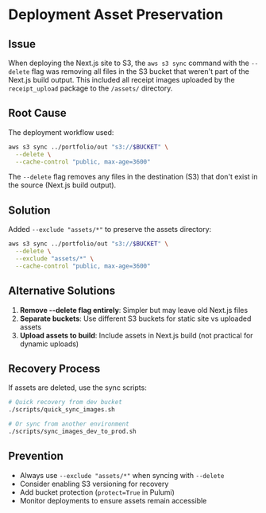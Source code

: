 # Deployment Asset Preservation

## Issue

When deploying the Next.js site to S3, the `aws s3 sync` command with the `--delete` flag was removing all files in the S3 bucket that weren't part of the Next.js build output. This included all receipt images uploaded by the `receipt_upload` package to the `/assets/` directory.

## Root Cause

The deployment workflow used:
```bash
aws s3 sync ../portfolio/out "s3://$BUCKET" \
  --delete \
  --cache-control "public, max-age=3600"
```

The `--delete` flag removes any files in the destination (S3) that don't exist in the source (Next.js build output).

## Solution

Added `--exclude "assets/*"` to preserve the assets directory:
```bash
aws s3 sync ../portfolio/out "s3://$BUCKET" \
  --delete \
  --exclude "assets/*" \
  --cache-control "public, max-age=3600"
```

## Alternative Solutions

1. **Remove --delete flag entirely**: Simpler but may leave old Next.js files
2. **Separate buckets**: Use different S3 buckets for static site vs uploaded assets
3. **Upload assets to build**: Include assets in Next.js build (not practical for dynamic uploads)

## Recovery Process

If assets are deleted, use the sync scripts:
```bash
# Quick recovery from dev bucket
./scripts/quick_sync_images.sh

# Or sync from another environment
./scripts/sync_images_dev_to_prod.sh
```

## Prevention

- Always use `--exclude "assets/*"` when syncing with `--delete`
- Consider enabling S3 versioning for recovery
- Add bucket protection (`protect=True` in Pulumi)
- Monitor deployments to ensure assets remain accessible